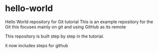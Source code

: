 # hello-world
Hello World repository for Git tutorial
This is an example repository for the Git
this focuses mainly on git and using GitHub as its remote

This repository is built step by step in the tutorial.

it now includes steps for github

